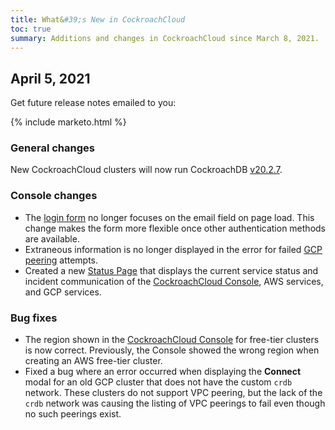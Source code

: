 ```yaml
---
title: What&#39;s New in CockroachCloud
toc: true
summary: Additions and changes in CockroachCloud since March 8, 2021.
---
```


## April 5, 2021

Get future release notes emailed to you:

{% include marketo.html %}

### General changes

New CockroachCloud clusters will now run CockroachDB [v20.2.7](v20.2.7.html).

### Console changes

- The [login form](https://cockroachlabs.cloud/login) no longer focuses on the email field on page load. This change makes the form more flexible once other authentication methods are available.
- Extraneous information is no longer displayed in the error for failed [GCP peering](../cockroachcloud/network-authorization.html#vpc-peering) attempts.
- Created a new [Status Page](https://status.cockroachlabs.cloud) that displays the current service status and incident communication of the [CockroachCloud Console](https://cockroachlabs.cloud), AWS services, and GCP services.

### Bug fixes

- The region shown in the [CockroachCloud Console](https://cockroachlabs.cloud) for free-tier clusters is now correct. Previously, the Console showed the wrong region when creating an AWS free-tier cluster.
- Fixed a bug where an error occurred when displaying the **Connect** modal for an old GCP cluster that does not have the custom `crdb` network. These clusters do not support VPC peering, but the lack of the `crdb` network was causing the listing of VPC peerings to fail even though no such peerings exist.
